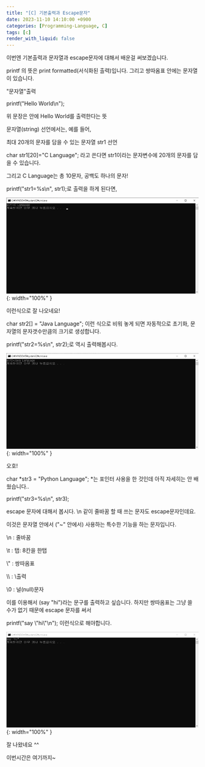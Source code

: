 ```yaml
---
title: "[C] 기본출력과 Escape문자"
date: 2023-11-10 14:10:00 +0900
categories: [Programming-Language, C]
tags: [c]
render_with_liquid: false
---
```


이번엔 기본출력과 문자열과 escape문자에 대해서 배운걸 써보겠습니다.

printf 의 뜻은 print formatted(서식화된 출력)입니다. 그리고 쌍따옴표 안에는 문자열이 있습니다.

"문자열"출력

printf("Hello World\\n");

위 문장은 안에 Hello World를 출력한다는 뜻

문자열(string) 선언에서는, 예를 들어,

최대 20개의 문자를 담을 수 있는 문자열 str1 선언

char str1\[20\]="C Language"; 라고 쓴다면 str1이라는 문자변수에 20개의 문자를 담을 수 있습니다.

그리고 C Language는 총 10문자, 공백도 하나의 문자!

printf("str1=%s\\n", str1);로 출력을 하게 된다면,

![Desktop View](/assets/img/Programming-Language/C/Print-Escape/1.png){: width="100%" }

이런식으로 잘 나오네요!

char str2\[\] = "Java Language"; 이런 식으로 비워 놓게 되면 자동적으로 초기화, 문자열의 문자갯수만큼의 크기로 생성합니다.

printf("str2=%s\\n", str2);로 역시 출력해봅시다.

![Desktop View](/assets/img/Programming-Language/C/Print-Escape/2.png){: width="100%" }

오호!

char \*str3 = "Python Language"; \*는 포인터 사용을 한 것인데 아직 자세히는 안 배웠습니다..

printf("str3=%s\\n", str3);

escape 문자에 대해서 봅시다. \\n 같이 줄바꿈 할 때 쓰는 문자도 escape문자인데요.

이것은 문자열 안에서 ("~" 안에서) 사용하는 특수한 기능을 하는 문자입니다.

\\n : 줄바꿈

\\t : 탭: 8칸을 한탭

\\" : 쌍따옴표

\\\\ : \\출력

\\0 : 널(null)문자

이를 이용해서 (say "hi")라는 문구를 출력하고 싶습니다. 하지만 쌍따옴표는 그냥 쓸 수가 없기 때문에 escape 문자를 써서

printf("say \\"hi\\"\\n"); 이런식으로 해야합니다.

![Desktop View](/assets/img/Programming-Language/C/Print-Escape/3.png){: width="100%" }

잘 나왔네요 ^^

이번시간은 여기까지~
